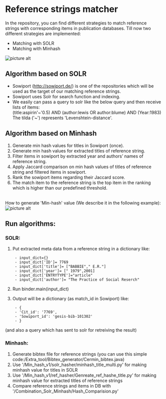 # Reference strings matcher

In the repository, you can find different strategies to match reference strings with corresponding 
items in publication databases. Till now two different strategies are implemented:
* Matching with SOLR
* Matching with Minhash

![picture alt](https://s27.postimg.org/65kwnvhwj/stex.png "Matching workflow")

## Algorithm based on SOLR
* Sowiport (http://sowiport.de/) is one of the repositories which will be used as the target of our matching reference strings.
* Sowiport uses Solr for search function and indexing.
* We easily can pass a query to solr like the below query and then receive lists of items:
	<br />(title:aspirin'\~'0.5) AND (author:lewis OR author:blume) AND (Year:1983)
	<br />The tilda ('\~') represents 'Levenshtein-distance'.
	
## Algorithm based on Minhash
1. Generate min hash values for titles in Sowiport (once).
2. Generate min hash values for extracted titles of reference string.
3. Filter items in sowiport by extracted year and authors’ names of reference string.
4. Apply Jaccard comparison on min hash values of titles of reference string and filtered items in sowiport.
5. Rank the sowiport items regarding their Jaccard score.
6. The match item to the reference string is the top item in the ranking which is higher than our predefined threshold.

<br />How to generate 'Min-hash' value (We describe it in the following example):
<br />![picture alt](https://s27.postimg.org/7ns6q7j4z/minhashval.png "Min-hash value")

## Run algorithms:
### SOLR:
1. Put extracted meta data from a reference string in a dictionary like:

		- input_dict={}
		- input_dict['ID']= 7769
		- input_dict['title']= ["BABBIE"," E.R."]
		- input_dict['year']= [" 1979",2001]
		- input_dict['ENTRYTYPE']="article"
		- input_dict['author']= "The Practice of Social Reserch"
	
2. Run binder.main(input_dict)
3. Output will be a dictionary (as match_id in Sowiport) like:

		- {
		- 'Cit_id': '7769', 
		- 'Sowiport_id': 'gesis-bib-101302'
		- }
(and also a query which has sent to solr for retreiving the result)	
### Minhash:
1. Generate bibtex file for reference strings (you can use this simple code:/Extra_tool/Bibtex_generator/Cermin_bibtex.java)
2. Use '/Min_hash_v1/solr_hasher/minhash_title_multi.py' for making minhash value for titles in SOLR
3. Use '/Min_hash_v1/ref_hasher/Genreate_ref_hashe_title.py' for making minhash value for extracted titles of reference strings
4. Compare reference strings and items in DB with '/Combination_Solr_Minhash/Hash_Comparision.py'
 
